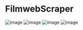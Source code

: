 # FilmwebScraper
![image](https://user-images.githubusercontent.com/92231048/175398382-19e951cf-a9d7-45b9-bc7e-6c9407d2c927.png)
![image](https://user-images.githubusercontent.com/92231048/175398465-f35c210c-9fc1-4d39-9401-22b88ff2b95d.png)
![image](https://user-images.githubusercontent.com/92231048/175398623-d9e3acf0-ae1d-45aa-a944-d6edeed5010d.png)
![image](https://user-images.githubusercontent.com/92231048/175398736-404cb3a6-ca23-45c3-bc42-b452aa81e660.png)
